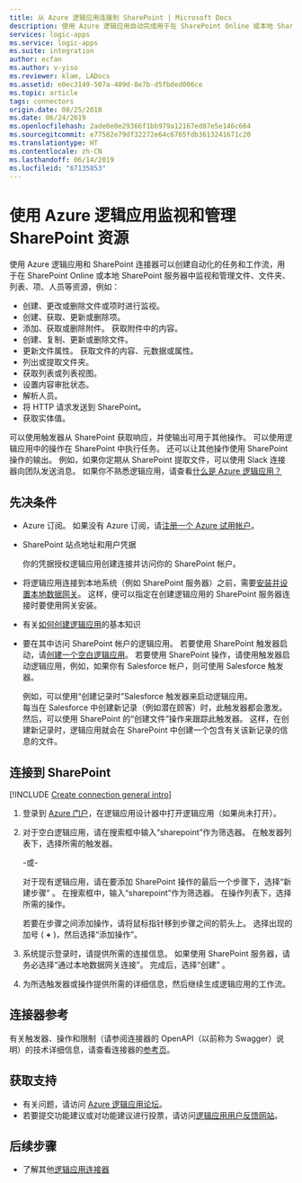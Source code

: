 ```yaml
---
title: 从 Azure 逻辑应用连接到 SharePoint | Microsoft Docs
description: 使用 Azure 逻辑应用自动完成用于在 SharePoint Online 或本地 SharePoint Server 中监视和管理资源的任务与工作流
services: logic-apps
ms.service: logic-apps
ms.suite: integration
author: ecfan
ms.author: v-yiso
ms.reviewer: klam, LADocs
ms.assetid: e0ec3149-507a-409d-8e7b-d5fbded006ce
ms.topic: article
tags: connectors
origin.date: 08/25/2018
ms.date: 06/24/2019
ms.openlocfilehash: 2ade0e0e29366f1bb979a12167ed07e5e146c664
ms.sourcegitcommit: e77582e79df32272e64c6765fdb3613241671c20
ms.translationtype: HT
ms.contentlocale: zh-CN
ms.lasthandoff: 06/14/2019
ms.locfileid: "67135853"
---
```

# <a name="monitor-and-manage-sharepoint-resources-with-azure-logic-apps"></a>使用 Azure 逻辑应用监视和管理 SharePoint 资源

使用 Azure 逻辑应用和 SharePoint 连接器可以创建自动化的任务和工作流，用于在 SharePoint Online 或本地 SharePoint 服务器中监视和管理文件、文件夹、列表、项、人员等资源，例如：

* 创建、更改或删除文件或项时进行监视。
* 创建、获取、更新或删除项。
* 添加、获取或删除附件。 获取附件中的内容。
* 创建、复制、更新或删除文件。 
* 更新文件属性。 获取文件的内容、元数据或属性。
* 列出或提取文件夹。
* 获取列表或列表视图。
* 设置内容审批状态。
* 解析人员。
* 将 HTTP 请求发送到 SharePoint。
* 获取实体值。

可以使用触发器从 SharePoint 获取响应，并使输出可用于其他操作。 可以使用逻辑应用中的操作在 SharePoint 中执行任务。 还可以让其他操作使用 SharePoint 操作的输出。 例如，如果你定期从 SharePoint 提取文件，可以使用 Slack 连接器向团队发送消息。
如果你不熟悉逻辑应用，请查看[什么是 Azure 逻辑应用？](../logic-apps/logic-apps-overview.md)

## <a name="prerequisites"></a>先决条件

* Azure 订阅。 如果没有 Azure 订阅，请<a href="https://www.azure.cn/pricing/1rmb-trial" target="_blank">注册一个 Azure 试用帐户</a>。 

* SharePoint 站点地址和用户凭据

  你的凭据授权逻辑应用创建连接并访问你的 SharePoint 帐户。 

* 将逻辑应用连接到本地系统（例如 SharePoint 服务器）之前，需要[安装并设置本地数据网关](../logic-apps/logic-apps-gateway-install.md)。 这样，便可以指定在创建逻辑应用的 SharePoint 服务器连接时要使用网关安装。

* 有关[如何创建逻辑应用](../logic-apps/quickstart-create-first-logic-app-workflow.md)的基本知识

* 要在其中访问 SharePoint 帐户的逻辑应用。 若要使用 SharePoint 触发器启动，请[创建一个空白逻辑应用](../logic-apps/quickstart-create-first-logic-app-workflow.md)。 若要使用 SharePoint 操作，请使用触发器启动逻辑应用，例如，如果你有 Salesforce 帐户，则可使用 Salesforce 触发器。

  例如，可以使用“创建记录时”Salesforce 触发器来启动逻辑应用。  
  每当在 Salesforce 中创建新记录（例如潜在顾客）时，此触发器都会激发。 
  然后，可以使用 SharePoint 的“创建文件”操作来跟踪此触发器。  这样，在创建新记录时，逻辑应用就会在 SharePoint 中创建一个包含有关该新记录的信息的文件。

## <a name="connect-to-sharepoint"></a>连接到 SharePoint

[!INCLUDE [Create connection general intro](../../includes/connectors-create-connection-general-intro.md)]

1. 登录到 [Azure 门户](https://portal.azure.cn)，在逻辑应用设计器中打开逻辑应用（如果尚未打开）。

1. 对于空白逻辑应用，请在搜索框中输入“sharepoint”作为筛选器。 在触发器列表下，选择所需的触发器。 

   -或-

   对于现有逻辑应用，请在要添加 SharePoint 操作的最后一个步骤下，选择“新建步骤”  。 
   在搜索框中，输入“sharepoint”作为筛选器。 
   在操作列表下，选择所需的操作。

   若要在步骤之间添加操作，请将鼠标指针移到步骤之间的箭头上。 
   选择出现的加号 ( **+** )，然后选择“添加操作”。 

1. 系统提示登录时，请提供所需的连接信息。 如果使用 SharePoint 服务器，请务必选择“通过本地数据网关连接”。  完成后，选择“创建”  。

1. 为所选触发器或操作提供所需的详细信息，然后继续生成逻辑应用的工作流。

## <a name="connector-reference"></a>连接器参考

有关触发器、操作和限制（请参阅连接器的 OpenAPI（以前称为 Swagger）说明）的技术详细信息，请查看连接器的[参考页](/connectors/sharepoint/)。

## <a name="get-support"></a>获取支持

* 有关问题，请访问 [Azure 逻辑应用论坛](https://social.msdn.microsoft.com/Forums/en-US/home?forum=azurelogicapps)。
* 若要提交功能建议或对功能建议进行投票，请访问[逻辑应用用户反馈网站](https://aka.ms/logicapps-wish)。

## <a name="next-steps"></a>后续步骤

* 了解其他[逻辑应用连接器](../connectors/apis-list.md)

